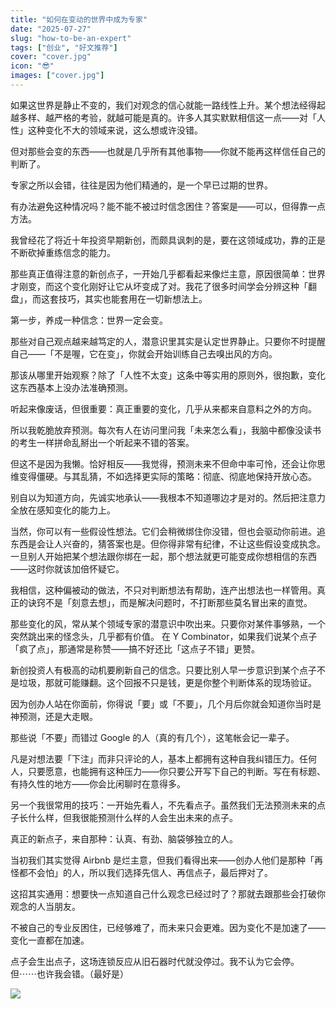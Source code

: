 ```yaml
---
title: "如何在变动的世界中成为专家"
date: "2025-07-27"
slug: "how-to-be-an-expert"
tags: ["创业", "好文推荐"]
cover: "cover.jpg"
icon: "😎"
images: ["cover.jpg"]
---
```

如果这世界是静止不变的，我们对观念的信心就能一路线性上升。某个想法经得起越多样、越严格的考验，就越可能是真的。许多人其实默默相信这一点——对「人性」这种变化不大的领域来说，这么想或许没错。



但对那些会变的东西——也就是几乎所有其他事物——你就不能再这样信任自己的判断了。



专家之所以会错，往往是因为他们精通的，是一个早已过期的世界。



有办法避免这种情况吗？能不能不被过时信念困住？答案是——可以，但得靠一点方法。



我曾经花了将近十年投资早期新创，而颇具讽刺的是，要在这领域成功，靠的正是不断砍掉重练信念的能力。



那些真正值得注意的新创点子，一开始几乎都看起来像烂主意，原因很简单：世界才刚变，而这个变化刚好让它从坏变成了对。我花了很多时间学会分辨这种「翻盘」，而这套技巧，其实也能套用在一切新想法上。



第一步，养成一种信念：世界一定会变。



那些对自己观点越来越笃定的人，潜意识里其实是认定世界静止。只要你不时提醒自己——「不是喔，它在变」，你就会开始训练自己去嗅出风的方向。



那该从哪里开始观察？除了「人性不太变」这条中等实用的原则外，很抱歉，变化这东西基本上没办法准确预测。



听起来像废话，但很重要：真正重要的变化，几乎从来都来自意料之外的方向。



所以我乾脆放弃预测。每次有人在访问里问我「未来怎么看」，我脑中都像没读书的考生一样拼命乱掰出一个听起来不错的答案。



但这不是因为我懒。恰好相反——我觉得，预测未来不但命中率可怜，还会让你思维变得僵硬。与其乱猜，不如选择更实际的策略：彻底、彻底地保持开放心态。



别自以为知道方向，先诚实地承认——我根本不知道哪边才是对的。然后把注意力全放在感知变化的能力上。



当然，你可以有一些假设性想法。它们会稍微绑住你没错，但也会驱动你前进。追东西是会让人兴奋的，猜答案也是。但你得非常有纪律，不让这些假设变成执念。
一旦别人开始把某个想法跟你绑在一起，那个想法就更可能变成你想相信的东西——这时你就该加倍怀疑它。



我相信，这种偏被动的做法，不只对判断想法有帮助，连产出想法也一样管用。真正的诀窍不是「刻意去想」，而是解决问题时，不打断那些莫名冒出来的直觉。



那些变化的风，常从某个领域专家的潜意识中吹出来。只要你对某件事够熟，一个突然跳出来的怪念头，几乎都有价值。
在 Y Combinator，如果我们说某个点子「疯了点」，那通常是称赞——搞不好还比「这点子不错」更赞。



新创投资人有极高的动机要刷新自己的信念。只要比别人早一步意识到某个点子不是垃圾，那就可能赚翻。这个回报不只是钱，更是你整个判断体系的现场验证。



因为创办人站在你面前，你得说「要」或「不要」，几个月后你就会知道你当时是神预测，还是大走眼。



那些说「不要」而错过 Google 的人（真的有几个），这笔帐会记一辈子。



凡是对想法要「下注」而非只评论的人，基本上都拥有这种自我纠错压力。任何人，只要愿意，也能拥有这种压力——你只要公开写下自己的判断。写在有标题、有持久性的地方——你会比闲聊时在意得多。



另一个我很常用的技巧：一开始先看人，不先看点子。虽然我们无法预测未来的点子长什么样，但我很能预测什么样的人会生出未来的点子。



真正的新点子，来自那种：认真、有劲、脑袋够独立的人。



当初我们其实觉得 Airbnb 是烂主意，但我们看得出来——创办人他们是那种「再怪都不会怕」的人，所以我们选择先信人、再信点子，最后押对了。



这招其实通用：想要快一点知道自己什么观念已经过时了？那就去跟那些会打破你观念的人当朋友。



不被自己的专业反困住，已经够难了，而未来只会更难。因为变化不是加速了——变化一直都在加速。



点子会生出点子，这场连锁反应从旧石器时代就没停过。我不认为它会停。
但⋯⋯也许我会错。（最好是）




![](https://prod-files-secure.s3.us-west-2.amazonaws.com/112d0858-5090-4d34-a606-b75eb8d65fd2/46476355-9cf3-4e99-9b7a-3531bc426380/1000202064.png?X-Amz-Algorithm=AWS4-HMAC-SHA256&X-Amz-Content-Sha256=UNSIGNED-PAYLOAD&X-Amz-Credential=ASIAZI2LB466SPTQPK3A%2F20250812%2Fus-west-2%2Fs3%2Faws4_request&X-Amz-Date=20250812T161741Z&X-Amz-Expires=3600&X-Amz-Security-Token=IQoJb3JpZ2luX2VjEND%2F%2F%2F%2F%2F%2F%2F%2F%2F%2FwEaCXVzLXdlc3QtMiJHMEUCIHNZ0ZKIpPfNfLlr0YtzJYYTUC%2BUFa39fmpqQccZs6AfAiEAyfjmylDKr4M%2F7Jj%2BnztfSVPEKqigBwvwTpReBiiSOUQq%2FwMIGBAAGgw2Mzc0MjMxODM4MDUiDAR%2Bi5mZGeYdkhHySCrcA7ZnGj4NN7wNG6cTQqh30ZUXpOW5vrl%2FcwlzKAVom6ScCGiJPEN7z3CWN%2B7wCD32HxQuTVsfJYUY3omkeaVUQOjtAngFhRBpKySlfq7DGkI4jmlw8xmu%2FlYQoTbY27hHlDetfKQgLgmUsDt6vRVzBqD2VnYgqVb4DPRiVVntLhR70kutvU7R%2BcUkkciX9xzDv0z8r%2F6cKiDmVRoPq46v6SfDUAHl%2Bdc%2F%2Fa0E0DbvS5OQ9vzcHutsX02TingX6wgF6y4CCstDgTcam6iqUBSdnFQsWceQFS4A7vzR7zFkSPdkQBlbHL7s5WoJxtitYAIIX3dVcAoaPhYJ5fdFI3ufSFrbRKmRyx1xGBLw5qSFZgvbEvgQ33jl%2FEB%2Bo60c6bWoAMpZPokhP%2BNG%2FRnS30WJ0Ll78BVZ5HMAVFu%2FgCtSaegg0%2FgU60rBZw19HCDWCdqurIQoh4Smbv1Ugkb5FIDenrJ6DV4Oay9QGy1ZHvPAo2xCk11cQ3SBm0%2FeNQ9cILm7ILzD%2BRyUbWYYeaKxCE9Y5zWaBEgeYG8nFyIok79VTegLSIPkPt1MDInYUCFltBO8%2F2q31hvo23%2BA%2F4aesRXLdPwyDEfFIa%2FScPcNnlBKhhHwI7KtBO8zcsYtgRirMMS27cQGOqUB8nG3pPazFHadX%2B79TvxynNTyJegihYfOVDXMDn%2F30KNimsgP2Tnlb%2BTl7UsbrMev3KZJOVpS0vqzQfr9YlpQDHxgAdzRDDOnufuFzoB7ocZHLgwcWygImTghumiXlNyoekGwoTiXtkdYny%2BjfmDBhN5KknL6lmgrqsnYRIcREUCg%2BatBntXnVQgdPJvPqJYJIeY4O2dcSzzdt%2B0ONfbIZr4cuoSd&X-Amz-Signature=8460fc4087f93706912297e39e3857682d0fee7967e248ab9e52d631e774ee8b&X-Amz-SignedHeaders=host&x-amz-checksum-mode=ENABLED&x-id=GetObject)

